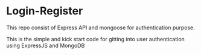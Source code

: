 # Login-Register
This repo consist of Express API and mongoose for authentication purpose.

This is the simple and kick start code for gitting into user authentication using
ExpressJS and MongoDB 

